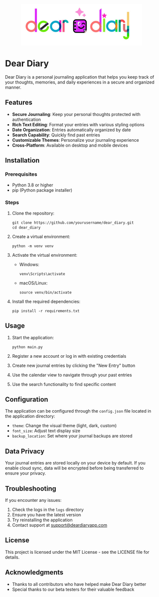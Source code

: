 <div align="center">
  <img src="./static/images/dd_text.jpg" alt="Dear Diary Text Logo" width="400"/>
  <br>
  <!-- <img src="./static/images/dd_simple.png" alt="Dear Diary Simple Logo" width="150"/> -->
</div>

# Dear Diary

Dear Diary is a personal journaling application that helps you keep track of your thoughts, memories, and daily experiences in a secure and organized manner.

## Features

- **Secure Journaling**: Keep your personal thoughts protected with authentication
- **Rich Text Editing**: Format your entries with various styling options
- **Date Organization**: Entries automatically organized by date
- **Search Capability**: Quickly find past entries
- **Customizable Themes**: Personalize your journaling experience
- **Cross-Platform**: Available on desktop and mobile devices

## Installation

### Prerequisites

- Python 3.8 or higher
- pip (Python package installer)

### Steps

1. Clone the repository:
   ```
   git clone https://github.com/yourusername/dear_diary.git
   cd dear_diary
   ```

2. Create a virtual environment:
   ```
   python -m venv venv
   ```

3. Activate the virtual environment:
   - Windows:
     ```
     venv\Scripts\activate
     ```
   - macOS/Linux:
     ```
     source venv/bin/activate
     ```

4. Install the required dependencies:
   ```
   pip install -r requirements.txt
   ```

## Usage

1. Start the application:
   ```
   python main.py
   ```

2. Register a new account or log in with existing credentials

3. Create new journal entries by clicking the "New Entry" button

4. Use the calendar view to navigate through your past entries

5. Use the search functionality to find specific content

## Configuration

The application can be configured through the `config.json` file located in the application directory:

- `theme`: Change the visual theme (light, dark, custom)
- `font_size`: Adjust text display size
- `backup_location`: Set where your journal backups are stored

## Data Privacy

Your journal entries are stored locally on your device by default. If you enable cloud sync, data will be encrypted before being transferred to ensure your privacy.

## Troubleshooting

If you encounter any issues:

1. Check the logs in the `logs` directory
2. Ensure you have the latest version
3. Try reinstalling the application
4. Contact support at support@deardiaryapp.com

## License

This project is licensed under the MIT License - see the LICENSE file for details.

## Acknowledgments

- Thanks to all contributors who have helped make Dear Diary better
- Special thanks to our beta testers for their valuable feedback
